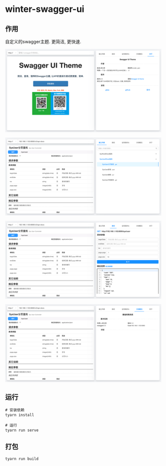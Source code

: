 # winter-swagger-ui

## 作用

自定义的swagger主题. 更简洁, 更快速. 

![初始页](./初始页.png)

![列表页](./列表页.png)

![测试页](./测试页.png)

![文档概况页.png](./文档概况页.png)

## 运行

```shell
# 安装依赖
tyarn install

# 运行
tyarn run serve
```

## 打包

```
tyarn run build
```
